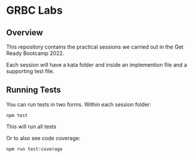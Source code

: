 # GRBC Labs

## Overview

This repository contains the practical sessions we carried out in the Get Ready Bootcamp 2022.

Each session will have a kata folder and inside an implemention file and a supporting test file.

## Running Tests

You can run tests in two forms. Within each session folder:

```
npm test
```

This will run all tests

Or to also see code coverage:

```
npm run test:coverage
```